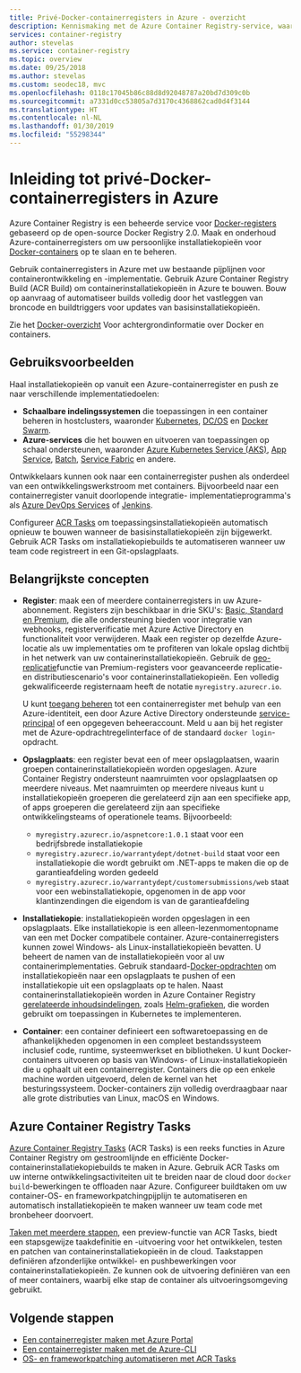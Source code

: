 ```yaml
---
title: Privé-Docker-containerregisters in Azure - overzicht
description: Kennismaking met de Azure Container Registry-service, waarmee u cloudgebaseerde, beheerde en persoonlijke Docker-registers kunt maken.
services: container-registry
author: stevelas
ms.service: container-registry
ms.topic: overview
ms.date: 09/25/2018
ms.author: stevelas
ms.custom: seodec18, mvc
ms.openlocfilehash: 0118c17045b86c88d8d92048787a20bd7d309c0b
ms.sourcegitcommit: a7331d0cc53805a7d3170c4368862cad0d4f3144
ms.translationtype: HT
ms.contentlocale: nl-NL
ms.lasthandoff: 01/30/2019
ms.locfileid: "55298344"
---
```

# <a name="introduction-to-private-docker-container-registries-in-azure"></a>Inleiding tot privé-Docker-containerregisters in Azure

Azure Container Registry is een beheerde service voor [Docker-registers](https://docs.docker.com/registry/) gebaseerd op de open-source Docker Registry 2.0. Maak en onderhoud Azure-containerregisters om uw persoonlijke installatiekopieën voor [Docker-containers](https://www.docker.com/what-docker) op te slaan en te beheren.

Gebruik containerregisters in Azure met uw bestaande pijplijnen voor containerontwikkeling en -implementatie. Gebruik Azure Container Registry Build (ACR Build) om containerinstallatiekopieën in Azure te bouwen. Bouw op aanvraag of automatiseer builds volledig door het vastleggen van broncode en buildtriggers voor updates van basisinstallatiekopieën.

Zie het [Docker-overzicht](https://docs.docker.com/engine/docker-overview/) Voor achtergrondinformatie over Docker en containers.

## <a name="use-cases"></a>Gebruiksvoorbeelden

Haal installatiekopieën op vanuit een Azure-containerregister en push ze naar verschillende implementatiedoelen:

* **Schaalbare indelingssystemen** die toepassingen in een container beheren in hostclusters, waaronder [Kubernetes](http://kubernetes.io/docs/), [DC/OS](https://docs.mesosphere.com/) en [Docker Swarm](https://docs.docker.com/swarm/).
* **Azure-services** die het bouwen en uitvoeren van toepassingen op schaal ondersteunen, waaronder [Azure Kubernetes Service (AKS)](../aks/index.yml), [App Service](../app-service/index.yml), [Batch](../batch/index.yml), [Service Fabric](/azure/service-fabric/) en andere.

Ontwikkelaars kunnen ook naar een containerregister pushen als onderdeel van een ontwikkelingswerkstroom met containers. Bijvoorbeeld naar een containerregister vanuit doorlopende integratie- implementatieprogramma's als [Azure DevOps Services](https://docs.microsoft.com/azure/devops/) of [Jenkins](https://jenkins.io/).

Configureer [ACR Tasks](#azure-container-registry-build) om toepassingsinstallatiekopieën automatisch opnieuw te bouwen wanneer de basisinstallatiekopieën zijn bijgewerkt. Gebruik ACR Tasks om installatiekopiebuilds te automatiseren wanneer uw team code registreert in een Git-opslagplaats.

## <a name="key-concepts"></a>Belangrijkste concepten

* **Register**: maak een of meerdere containerregisters in uw Azure-abonnement. Registers zijn beschikbaar in drie SKU's: [Basic, Standard en Premium](container-registry-skus.md), die alle ondersteuning bieden voor integratie van webhooks, registerverificatie met Azure Active Directory en functionaliteit voor verwijderen. Maak een register op dezelfde Azure-locatie als uw implementaties om te profiteren van lokale opslag dichtbij in het netwerk van uw containerinstallatiekopieën. Gebruik de [geo-replicatie](container-registry-geo-replication.md)functie van Premium-registers voor geavanceerde replicatie- en distributiescenario's voor containerinstallatiekopieën. Een volledig gekwalificeerde registernaam heeft de notatie `myregistry.azurecr.io`.

  U kunt [toegang beheren](container-registry-authentication.md) tot een containerregister met behulp van een Azure-identiteit, een door Azure Active Directory ondersteunde [service-principal](../active-directory/develop/app-objects-and-service-principals.md) of een opgegeven beheeraccount. Meld u aan bij het register met de Azure-opdrachtregelinterface of de standaard `docker login`-opdracht.

* **Opslagplaats**: een register bevat een of meer opslagplaatsen, waarin groepen containerinstallatiekopieën worden opgeslagen. Azure Container Registry ondersteunt naamruimten voor opslagplaatsen op meerdere niveaus. Met naamruimten op meerdere niveaus kunt u installatiekopieën groeperen die gerelateerd zijn aan een specifieke app, of apps groeperen die gerelateerd zijn aan specifieke ontwikkelingsteams of operationele teams. Bijvoorbeeld:

  * `myregistry.azurecr.io/aspnetcore:1.0.1` staat voor een bedrijfsbrede installatiekopie
  * `myregistry.azurecr.io/warrantydept/dotnet-build` staat voor een installatiekopie die wordt gebruikt om .NET-apps te maken die op de garantieafdeling worden gedeeld
  * `myregistry.azurecr.io/warrantydept/customersubmissions/web` staat voor een webinstallatiekopie, opgenomen in de app voor klantinzendingen die eigendom is van de garantieafdeling

* **Installatiekopie**: installatiekopieën worden opgeslagen in een opslagplaats. Elke installatiekopie is een alleen-lezenmomentopname van een met Docker compatibele container. Azure-containerregisters kunnen zowel Windows- als Linux-installatiekopieën bevatten. U beheert de namen van de installatiekopieën voor al uw containerimplementaties. Gebruik standaard-[Docker-opdrachten](https://docs.docker.com/engine/reference/commandline/) om installatiekopieën naar een opslagplaats te pushen of een installatiekopie uit een opslagplaats op te halen. Naast containerinstallatiekopieën worden in Azure Container Registry [gerelateerde inhoudsindelingen](container-registry-image-formats.md), zoals [Helm-grafieken](container-registry-helm-repos.md), die worden gebruikt om toepassingen in Kubernetes te implementeren.

* **Container**: een container definieert een softwaretoepassing en de afhankelijkheden opgenomen in een compleet bestandssysteem inclusief code, runtime, systeemwerkset en bibliotheken. U kunt Docker-containers uitvoeren op basis van Windows- of Linux-installatiekopieën die u ophaalt uit een containerregister. Containers die op een enkele machine worden uitgevoerd, delen de kernel van het besturingssysteem. Docker-containers zijn volledig overdraagbaar naar alle grote distributies van Linux, macOS en Windows.

## <a name="azure-container-registry-tasks"></a>Azure Container Registry Tasks

[Azure Container Registry Tasks](container-registry-tasks-overview.md) (ACR Tasks) is een reeks functies in Azure Container Registry om gestroomlijnde en efficiënte Docker-containerinstallatiekopiebuilds te maken in Azure. Gebruik ACR Tasks om uw interne ontwikkelingsactiviteiten uit te breiden naar de cloud door `docker build`-bewerkingen te offloaden naar Azure. Configureer buildtaken om uw container-OS- en frameworkpatchingpijplijn te automatiseren en automatisch installatiekopieën te maken wanneer uw team code met bronbeheer doorvoert.

[Taken met meerdere stappen](container-registry-tasks-overview.md#multi-step-tasks-preview), een preview-functie van ACR Tasks, biedt een stapsgewijze taakdefinitie en -uitvoering voor het ontwikkelen, testen en patchen van containerinstallatiekopieën in de cloud. Taakstappen definiëren afzonderlijke ontwikkel- en pushbewerkingen voor containerinstallatiekopieën. Ze kunnen ook de uitvoering definiëren van een of meer containers, waarbij elke stap de container als uitvoeringsomgeving gebruikt.

## <a name="next-steps"></a>Volgende stappen

* [Een containerregister maken met Azure Portal](container-registry-get-started-portal.md)
* [Een containerregister maken met de Azure-CLI](container-registry-get-started-azure-cli.md)
* [OS- en frameworkpatching automatiseren met ACR Tasks](container-registry-tasks-overview.md)